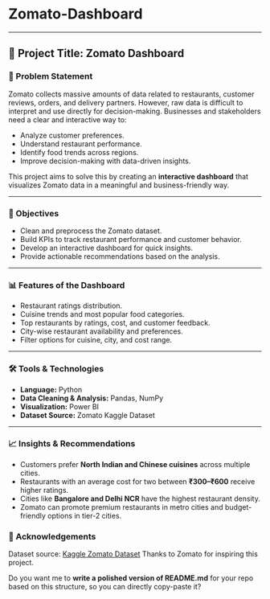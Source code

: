 # Zomato-Dashboard

---

## 📌 Project Title: Zomato Dashboard

### 📝 Problem Statement

Zomato collects massive amounts of data related to restaurants, customer reviews, orders, and delivery partners. However, raw data is difficult to interpret and use directly for decision-making. Businesses and stakeholders need a clear and interactive way to:

* Analyze customer preferences.
* Understand restaurant performance.
* Identify food trends across regions.
* Improve decision-making with data-driven insights.

This project aims to solve this by creating an **interactive dashboard** that visualizes Zomato data in a meaningful and business-friendly way.

---

### 🎯 Objectives

* Clean and preprocess the Zomato dataset.
* Build KPIs to track restaurant performance and customer behavior.
* Develop an interactive dashboard for quick insights.
* Provide actionable recommendations based on the analysis.

---

### 📊 Features of the Dashboard

* Restaurant ratings distribution.
* Cuisine trends and most popular food categories.
* Top restaurants by ratings, cost, and customer feedback.
* City-wise restaurant availability and preferences.
* Filter options for cuisine, city, and cost range.

---

### 🛠️ Tools & Technologies

* **Language:** Python 
* **Data Cleaning & Analysis:** Pandas, NumPy
* **Visualization:** Power BI
* **Dataset Source:** Zomato Kaggle Dataset 
  
---

### 📈 Insights & Recommendations

* Customers prefer **North Indian and Chinese cuisines** across multiple cities.
* Restaurants with an average cost for two between **₹300–₹600** receive higher ratings.
* Cities like **Bangalore and Delhi NCR** have the highest restaurant density.
* Zomato can promote premium restaurants in metro cities and budget-friendly options in tier-2 cities.

### 🙌 Acknowledgements

Dataset source: [Kaggle Zomato Dataset](https://www.kaggle.com/datasets)
Thanks to Zomato for inspiring this project.



Do you want me to **write a polished version of README.md** for your repo based on this structure, so you can directly copy-paste it?
